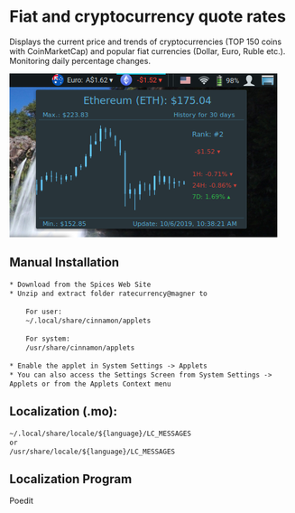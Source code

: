 # Fiat and cryptocurrency quote rates

Displays the current price and trends of cryptocurrencies (TOP 150 coins with CoinMarketCap) and popular fiat currencies (Dollar, Euro, Ruble etc.). Monitoring daily percentage changes.

![alt text](./screenshot.png)


## Manual Installation

	* Download from the Spices Web Site
	* Unzip and extract folder ratecurrency@magner to
	
		For user:
		~/.local/share/cinnamon/applets

		For system:
		/usr/share/cinnamon/applets
		
	* Enable the applet in System Settings -> Applets
	* You can also access the Settings Screen from System Settings -> Applets or from the Applets Context menu

## Localization (.mo):

	~/.local/share/locale/${language}/LC_MESSAGES
	or
	/usr/share/locale/${language}/LC_MESSAGES

## Localization Program

Poedit
